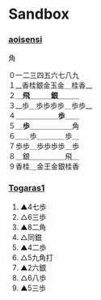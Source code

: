 

# Sandbox

### [aoisensi](http://twitter.com/aoisensi)

角

０一二三四五六七八九  
１__香桂銀金玉金＿桂香__  
２＿__飛__＿＿＿__銀__＿＿＿    
３__歩＿歩歩歩歩＿歩歩__  
４＿＿＿＿＿＿__歩__＿＿  
５＿__歩__＿＿＿＿＿＿角  
６＿＿歩＿＿＿＿歩＿  
７歩歩＿歩歩歩歩＿歩  
８＿銀＿＿＿＿＿飛＿  
９香桂＿金王金銀桂香  



### [Togaras1](http://twitter.com/Togaras1)


1. ▲4七歩
2. △6三歩
3. ▲8二角
4. △同銀
5. ▲4二歩
6. △5九角打
7. ▲2六銀
8. △6八歩
9. ▲5三歩